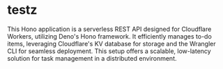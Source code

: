 # testz
 This Hono application is a serverless REST API designed for Cloudflare Workers, utilizing Deno's Hono framework. It efficiently manages to-do items, leveraging Cloudflare's KV database for storage and the Wrangler CLI for seamless deployment. This setup offers a scalable, low-latency solution for task management in a distributed environment.
